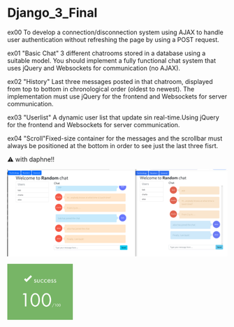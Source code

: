 # Django_3_Final
ex00 
To develop a connection/disconnection system using AJAX to handle user authentication without refreshing the page by  using a POST request. 

ex01 "Basic Chat"
3 different chatrooms  stored in a database using a suitable model. You should implement a fully functional chat system that uses jQuery and Websockets for communication (no AJAX). 

ex02 "History"
Last three messages posted in that chatroom, displayed from top to bottom in chronological order (oldest to newest). The implementation must use jQuery for the frontend and Websockets for server communication.

ex03 "Userlist"
A dynamic user list that update sin real-time.Using jQuery for the frontend and Websockets for server communication.

ex04 "Scroll"Fixed-size container for the messages and the scrollbar must always be positioned at the bottom in order to see just the last three fisrt.

⚠️ with daphne!!

![Descripción de la imagen](https://github.com/beatriangu/Django_3_Final/blob/main/Screenshot%20from%202024-09-07%2015-09-41.png)



<p align="left">
  <img src="https://github.com/beatriangu/Libft/blob/main/100.png?raw=true" alt="100.png" width="150"/>
</p>

